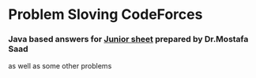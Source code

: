 # Problem Sloving CodeForces

### Java based answers for [Junior sheet](https://docs.google.com/spreadsheets/d/1iJZWP2nS_OB3kCTjq8L6TrJJ4o-5lhxDOyTaocSYc-k/edit#gid=1360475500) prepared by Dr.Mostafa Saad
as well as some other problems
